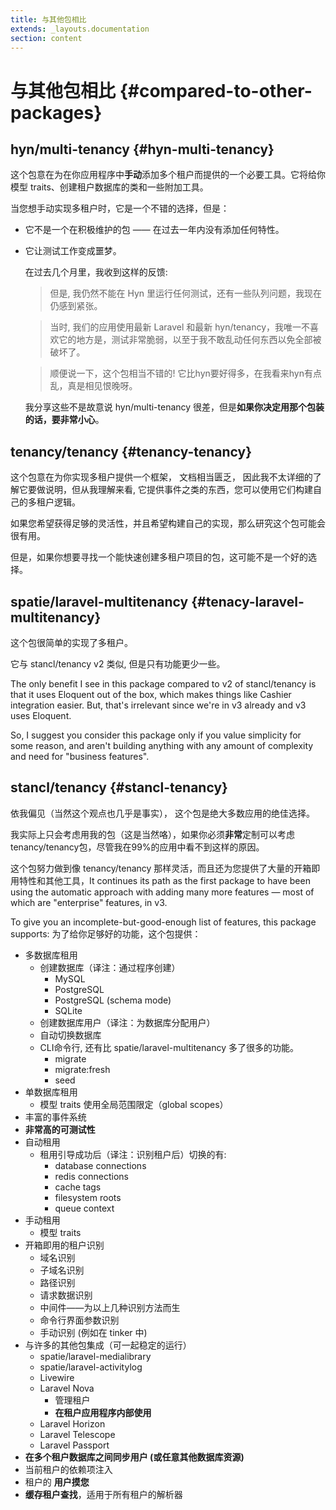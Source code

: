 ```yaml
---
title: 与其他包相比
extends: _layouts.documentation
section: content
---
```


# 与其他包相比 {#compared-to-other-packages}

## hyn/multi-tenancy {#hyn-multi-tenancy}

这个包意在为在你应用程序中**手动**添加多个租户而提供的一个必要工具。它将给你模型 traits、创建租户数据库的类和一些附加工具。

当您想手动实现多租户时，它是一个不错的选择，但是：

- 它不是一个在积极维护的包 —— 在过去一年内没有添加任何特性。
- 它让测试工作变成噩梦。

    在过去几个月里，我收到这样的反馈:

    > 但是, 我仍然不能在 Hyn 里运行任何测试，还有一些队列问题，我现在仍感到紧张。

    > 当时, 我们的应用使用最新 Laravel 和最新 hyn/tenancy，我唯一不喜欢它的地方是，测试非常脆弱，以至于我不敢乱动任何东西以免全部被破坏了。

    > 顺便说一下，这个包相当不错的! 它比hyn要好得多，在我看来hyn有点乱，真是相见恨晚呀。
    
    我分享这些不是故意说 hyn/multi-tenancy 很差，但是**如果你决定用那个包装的话，要非常小心**。

## tenancy/tenancy {#tenancy-tenancy}

这个包意在为你实现多租户提供一个框架， 文档相当匮乏， 因此我不太详细的了解它要做说明，但从我理解来看, 它提供事件之类的东西，您可以使用它们构建自己的多租户逻辑。

如果您希望获得足够的灵活性，并且希望构建自己的实现，那么研究这个包可能会很有用。

但是，如果你想要寻找一个能快速创建多租户项目的包，这可能不是一个好的选择。

## spatie/laravel-multitenancy {#tenacy-laravel-multitenancy}

这个包很简单的实现了多租户。

它与 stancl/tenancy v2 类似, 但是只有功能更少一些。

The only benefit I see in this package compared to v2 of stancl/tenancy is that it uses Eloquent out of the box, which makes things like Cashier integration easier. But, that's irrelevant since we're in v3 already and v3 uses Eloquent.

So, I suggest you consider this package only if you value simplicity for some reason, and aren't building anything with any amount of complexity and need for "business features".

## stancl/tenancy {#stancl-tenancy}

依我偏见（当然这个观点也几乎是事实）， 这个包是绝大多数应用的绝佳选择。

我实际上只会考虑用我的包（这是当然咯），如果你必须**非常**定制可以考虑 tenancy/tenancy包，尽管我在99%的应用中看不到这样的原因。

这个包努力做到像 tenancy/tenancy 那样灵活，而且还为您提供了大量的开箱即用特性和其他工具，It continues its path as the first package to have been using the automatic approach with adding many more features — most of which are "enterprise" features, in v3.

To give you an incomplete-but-good-enough list of features, this package supports:
为了给你足够好的功能，这个包提供：
- 多数据库租用
    - 创建数据库（译注：通过程序创建）
        - MySQL
        - PostgreSQL
        - PostgreSQL (schema mode)
        - SQLite
    - 创建数据库用户（译注：为数据库分配用户）
    - 自动切换数据库
    - CLI命令行, 还有比 spatie/laravel-multitenancy 多了很多的功能。
        - migrate
        - migrate:fresh
        - seed
- 单数据库租用
    - 模型 traits 使用全局范围限定（global scopes）
- 丰富的事件系统
- **非常高的可测试性**
- 自动租用
    - 租用引导成功后（译注：识别租户后）切换的有:
        - database connections
        - redis connections
        - cache tags
        - filesystem roots
        - queue context
- 手动租用
    - 模型 traits
- 开箱即用的租户识别
    - 域名识别
    - 子域名识别
    - 路径识别
    - 请求数据识别
    - 中间件——为以上几种识别方法而生
    - 命令行界面参数识别
    - 手动识别 (例如在 tinker 中)
- 与许多的其他包集成（可一起稳定的运行）
    - spatie/laravel-medialibrary
    - spatie/laravel-activitylog
    - Livewire
    - Laravel Nova
        - 管理租户
        - **在租户应用程序内部使用**
    - Laravel Horizon
    - Laravel Telescope
    - Laravel Passport
- **在多个租户数据库之间同步用户 (或任意其他数据库资源)**
- 当前租户的依赖项注入
- 租户的 **用户摸您**
- **缓存租户查找**，适用于所有租户的解析器
